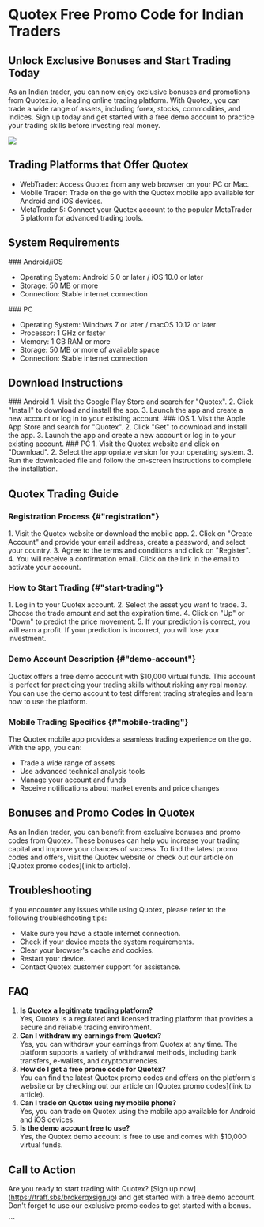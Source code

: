 # Quotex Free Promo Code for Indian Traders

## Unlock Exclusive Bonuses and Start Trading Today

As an Indian trader, you can now enjoy exclusive bonuses and promotions
from Quotex.io, a leading online trading platform. With Quotex, you can
trade a wide range of assets, including forex, stocks, commodities, and
indices. Sign up today and get started with a free demo account to
practice your trading skills before investing real money.

[![](https://static.quotex.io/files/4_en/300_250.jpg)](https://traff.sbs/brokerqxlid)

## Trading Platforms that Offer Quotex

-   WebTrader: Access Quotex from any web browser on your PC or Mac.
-   Mobile Trader: Trade on the go with the Quotex mobile app available
    for Android and iOS devices.
-   MetaTrader 5: Connect your Quotex account to the popular MetaTrader
    5 platform for advanced trading tools.

## System Requirements

\### Android/iOS

-   Operating System: Android 5.0 or later / iOS 10.0 or later
-   Storage: 50 MB or more
-   Connection: Stable internet connection

\### PC

-   Operating System: Windows 7 or later / macOS 10.12 or later
-   Processor: 1 GHz or faster
-   Memory: 1 GB RAM or more
-   Storage: 50 MB or more of available space
-   Connection: Stable internet connection

## Download Instructions

\### Android 1. Visit the Google Play Store and search for
"Quotex". 2. Click "Install" to download and install the
app. 3. Launch the app and create a new account or log in to your
existing account. \### iOS 1. Visit the Apple App Store and search for
"Quotex". 2. Click "Get" to download and install the app. 3.
Launch the app and create a new account or log in to your existing
account. \### PC 1. Visit the Quotex website and click on
"Download". 2. Select the appropriate version for your operating
system. 3. Run the downloaded file and follow the on-screen instructions
to complete the installation.

## Quotex Trading Guide

### Registration Process {#"registration"}

1\. Visit the Quotex website or download the mobile app. 2. Click on
"Create Account" and provide your email address, create a
password, and select your country. 3. Agree to the terms and conditions
and click on "Register". 4. You will receive a confirmation email.
Click on the link in the email to activate your account.

### How to Start Trading {#"start-trading"}

1\. Log in to your Quotex account. 2. Select the asset you want to
trade. 3. Choose the trade amount and set the expiration time. 4. Click
on "Up" or "Down" to predict the price movement. 5. If your
prediction is correct, you will earn a profit. If your prediction is
incorrect, you will lose your investment.

### Demo Account Description {#"demo-account"}

Quotex offers a free demo account with \$10,000 virtual funds. This
account is perfect for practicing your trading skills without risking
any real money. You can use the demo account to test different trading
strategies and learn how to use the platform.

### Mobile Trading Specifics {#"mobile-trading"}

The Quotex mobile app provides a seamless trading experience on the go.
With the app, you can:

-   Trade a wide range of assets
-   Use advanced technical analysis tools
-   Manage your account and funds
-   Receive notifications about market events and price changes

## Bonuses and Promo Codes in Quotex

As an Indian trader, you can benefit from exclusive bonuses and promo
codes from Quotex. These bonuses can help you increase your trading
capital and improve your chances of success. To find the latest promo
codes and offers, visit the Quotex website or check out our article on
\[Quotex promo codes\](link to article).

## Troubleshooting

If you encounter any issues while using Quotex, please refer to the
following troubleshooting tips:

-   Make sure you have a stable internet connection.
-   Check if your device meets the system requirements.
-   Clear your browser\'s cache and cookies.
-   Restart your device.
-   Contact Quotex customer support for assistance.

## FAQ

1.  **Is Quotex a legitimate trading platform?**\
    Yes, Quotex is a regulated and licensed trading platform that
    provides a secure and reliable trading environment.
2.  **Can I withdraw my earnings from Quotex?**\
    Yes, you can withdraw your earnings from Quotex at any time. The
    platform supports a variety of withdrawal methods, including bank
    transfers, e-wallets, and cryptocurrencies.
3.  **How do I get a free promo code for Quotex?**\
    You can find the latest Quotex promo codes and offers on the
    platform\'s website or by checking out our article on \[Quotex promo
    codes\](link to article).
4.  **Can I trade on Quotex using my mobile phone?**\
    Yes, you can trade on Quotex using the mobile app available for
    Android and iOS devices.
5.  **Is the demo account free to use?**\
    Yes, the Quotex demo account is free to use and comes with \$10,000
    virtual funds.

## Call to Action

Are you ready to start trading with Quotex? \[Sign up
now\](https://traff.sbs/brokerqxsignup) and get started with a free demo
account. Don\'t forget to use our exclusive promo codes to get started
with a bonus.

\`\`\`

